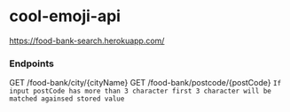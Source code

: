 # cool-emoji-api

https://food-bank-search.herokuapp.com/

### Endpoints

GET     /food-bank/city/{cityName}
GET     /food-bank/postcode/{postCode} `If input postCode has more than 3 character first 3 character will be matched againsed stored value`